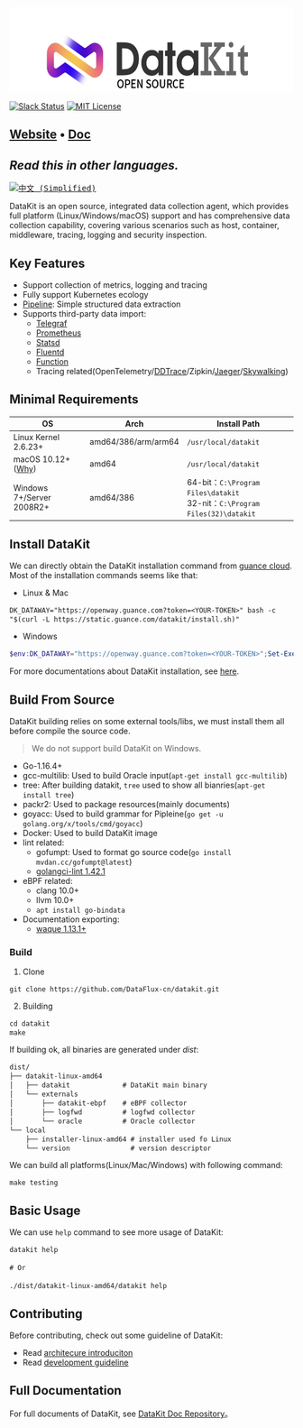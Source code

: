 <p align="center">
  <img alt="datakit logo" src="datakit-logo.png" height="150" />
</p>

[![Slack Status](https://img.shields.io/badge/slack-join_chat-orange?logo=slack&style=plastic)](https://app.slack.com/client/T032YB4B6TA/)
[![MIT License](https://img.shields.io/badge/license-MIT-green?style=plastic)](LICENSE)

<h2>
  <a href="https://datakit.tools">Website</a>
  <span> • </span>
  <a href="https://www.yuque.com/dataflux/datakit">Doc</a>
</h2>


## _Read this in other languages._
<kbd>[<img title="中文 (Simplified)" alt="中文 (Simplified)" src="https://cdn.staticaly.com/gh/hjnilsson/country-flags/master/svg/cn.svg" width="22">](README.zh_CN.md)</kbd>

DataKit is an open source, integrated data collection agent, which provides full platform (Linux/Windows/macOS) support and has comprehensive data collection capability, covering various scenarios such as host, container, middleware, tracing, logging and security inspection.

## Key Features

- Support collection of metrics, logging and tracing
- Fully support Kubernetes ecology
- [Pipeline](https://www.yuque.com/dataflux/datakit/pipeline): Simple structured data extraction
- Supports third-party data import:
	- [Telegraf](https://www.yuque.com/dataflux/datakit/telegraf)
	- [Prometheus](https://www.yuque.com/dataflux/datakit/prom)
	- [Statsd](https://www.yuque.com/dataflux/datakit/statsd)
	- [Fluentd](https://www.yuque.com/dataflux/datakit/logstreaming#a653042e)
	- [Function](https://www.yuque.com/dataflux/func/write-data-via-datakit)
	- Tracing related(OpenTelemetry/[DDTrace](https://www.yuque.com/dataflux/datakit/ddtrace)/Zipkin/[Jaeger](https://www.yuque.com/dataflux/datakit/jaeger)/[Skywalking](https://www.yuque.com/dataflux/datakit/skywalking))

## Minimal Requirements

| OS | Arch | Install Path |
| --- | --- | --- |
| Linux Kernel 2.6.23+ | amd64/386/arm/arm64 | `/usr/local/datakit` |
| macOS 10.12+([Why](https://github.com/golang/go/issues/25633)) | amd64 | `/usr/local/datakit` |
| Windows 7+/Server 2008R2+ | amd64/386 | 64-bit：`C:\Program Files\datakit`<br />32-nit：`C:\Program Files(32)\datakit` |


## Install DataKit

We can directly obtain the DataKit installation command from [guance cloud](http://guance.com). Most of the installation commands seems like that:

- Linux & Mac
```shell
DK_DATAWAY="https://openway.guance.com?token=<YOUR-TOKEN>" bash -c "$(curl -L https://static.guance.com/datakit/install.sh)"
```

- Windows

```powershell
$env:DK_DATAWAY="https://openway.guance.com?token=<YOUR-TOKEN>";Set-ExecutionPolicy Bypass -scope Process -Force; Import-Module bitstransfer; start-bitstransfer -source https://static.guance.com/datakit/install.ps1 -destination .install.ps1; powershell .install.ps1;
```

For more documentations about DataKit installation, see [here](https://www.yuque.com/dataflux/datakit/datakit-install).

## Build From Source

DataKit building relies on some external tools/libs, we must install them all before compile the source code.

> We do not support build DataKit on Windows.


- Go-1.16.4+
- gcc-multilib: Used to build Oracle input(`apt-get install gcc-multilib`)
- tree: After building datakit, `tree` used to show all bianries(`apt-get install tree`)
- packr2: Used to package resources(mainly documents)
- goyacc: Used to build grammar for Pipleine(`go get -u golang.org/x/tools/cmd/goyacc`)
- Docker: Used to build DataKit image
- lint related:
	- gofumpt: Used to format go source code(`go install mvdan.cc/gofumpt@latest`)
	- [golangci-lint 1.42.1](https://github.com/golangci/golangci-lint/releases/tag/v1.42.1)
- eBPF related:
	- clang 10.0+
	- llvm 10.0+
	- `apt install go-bindata`
- Documentation exporting:
	- [waque 1.13.1+](https://github.com/yesmeck/waque)

### Build

1. Clone

```shell
git clone https://github.com/DataFlux-cn/datakit.git
```

2. Building

```shell
cd datakit
make
```

If building ok, all binaries are generated under *dist*:

```
dist/
├── datakit-linux-amd64
│   ├── datakit             # DataKit main binary
│   └── externals      
│       ├── datakit-ebpf    # eBPF collector
│       ├── logfwd          # logfwd collector
│       └── oracle          # Oracle collector
└── local
    ├── installer-linux-amd64 # installer used fo Linux 
    └── version               # version descriptor
```

We can build all platforms(Linux/Mac/Windows) with following command:

```shell
make testing
```

## Basic Usage

We can use `help` command to see more usage of DataKit:

```shell
datakit help

# Or

./dist/datakit-linux-amd64/datakit help
```

## Contributing

Before contributing, check out some guideline of DataKit:

- Read [architecure introduciton](https://www.yuque.com/dataflux/datakit/datakit-arch)
- Read [development guideline](https://www.yuque.com/dataflux/datakit/development)

## Full Documentation

For full documents of DataKit, see [DataKit Doc Repository](https://www.yuque.com/dataflux/datakit)。
